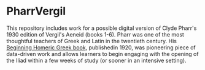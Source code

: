 # PharrVergil

This repository includes work for a possible digital version of Clyde Pharr's 1930 edition of Vergil's Aeneid (books 1-6). Pharr was one of the most thoughtful teachers of Greek and Latin in the twentieth century. His [Beginning Homeric Greek book](https://archive.org/details/PharrBeginningHomericGreek1920), publishedin 1920, was pioneering piece of data-driven work and allows learners to begin engaging with the opening of the Iliad within a few weeks of study (or sooner in an intensive setting).
